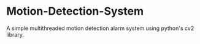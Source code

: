 # Motion-Detection-System

A simple multithreaded motion detection alarm system using python's cv2 library.
